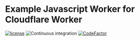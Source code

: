 # Example Javascript Worker for Cloudflare Worker
[![license](https://img.shields.io/github/license/cgrotz/example-worker-js.svg)](https://github.com/cgrotz/example-worker-js/blob/master/LICENSE)
![Continuous integration](https://github.com/cgrotz/example-worker-js/workflows/Release/badge.svg)
[![CodeFactor](https://www.codefactor.io/repository/github/cgrotz/example-worker-js/badge)](https://www.codefactor.io/repository/github/cgrotz/example-worker-js)

